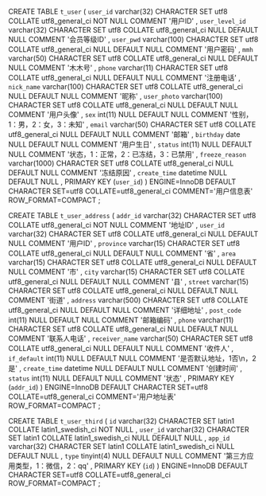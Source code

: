 CREATE TABLE `t_user` (
`user_id`  varchar(32) CHARACTER SET utf8 COLLATE utf8_general_ci NOT NULL COMMENT '用户ID' ,
`user_level_id`  varchar(32) CHARACTER SET utf8 COLLATE utf8_general_ci NULL DEFAULT NULL COMMENT '会员等级ID' ,
`user_pwd`  varchar(100) CHARACTER SET utf8 COLLATE utf8_general_ci NULL DEFAULT NULL COMMENT '用户密码' ,
`mmh`  varchar(50) CHARACTER SET utf8 COLLATE utf8_general_ci NULL DEFAULT NULL COMMENT '木木号' ,
`phone`  varchar(11) CHARACTER SET utf8 COLLATE utf8_general_ci NULL DEFAULT NULL COMMENT '注册电话' ,
`nick_name`  varchar(100) CHARACTER SET utf8 COLLATE utf8_general_ci NULL DEFAULT NULL COMMENT '昵称' ,
`user_photo`  varchar(100) CHARACTER SET utf8 COLLATE utf8_general_ci NULL DEFAULT NULL COMMENT '用户头像' ,
`sex`  int(11) NULL DEFAULT NULL COMMENT '性别，1：男，2：女，3：未知' ,
`email`  varchar(50) CHARACTER SET utf8 COLLATE utf8_general_ci NULL DEFAULT NULL COMMENT '邮箱' ,
`birthday`  date NULL DEFAULT NULL COMMENT '用户生日' ,
`status`  int(11) NULL DEFAULT NULL COMMENT '状态，1：正常，2：已冻结，3：已禁用' ,
`freeze_reason`  varchar(1000) CHARACTER SET utf8 COLLATE utf8_general_ci NULL DEFAULT NULL COMMENT '冻结原因' ,
`create_time`  datetime NULL DEFAULT NULL ,
PRIMARY KEY (`user_id`)
)
ENGINE=InnoDB
DEFAULT CHARACTER SET=utf8 COLLATE=utf8_general_ci
COMMENT='用户信息表'
ROW_FORMAT=COMPACT
;

CREATE TABLE `t_user_address` (
`addr_id`  varchar(32) CHARACTER SET utf8 COLLATE utf8_general_ci NOT NULL COMMENT '地址ID' ,
`user_id`  varchar(32) CHARACTER SET utf8 COLLATE utf8_general_ci NULL DEFAULT NULL COMMENT '用户ID' ,
`province`  varchar(15) CHARACTER SET utf8 COLLATE utf8_general_ci NULL DEFAULT NULL COMMENT '省' ,
`area`  varchar(15) CHARACTER SET utf8 COLLATE utf8_general_ci NULL DEFAULT NULL COMMENT '市' ,
`city`  varchar(15) CHARACTER SET utf8 COLLATE utf8_general_ci NULL DEFAULT NULL COMMENT '县' ,
`street`  varchar(15) CHARACTER SET utf8 COLLATE utf8_general_ci NULL DEFAULT NULL COMMENT '街道' ,
`address`  varchar(500) CHARACTER SET utf8 COLLATE utf8_general_ci NULL DEFAULT NULL COMMENT '详细地址' ,
`post_code`  int(11) NULL DEFAULT NULL COMMENT '邮箱编码' ,
`phone`  varchar(11) CHARACTER SET utf8 COLLATE utf8_general_ci NULL DEFAULT NULL COMMENT '联系人电话' ,
`receiver_name`  varchar(50) CHARACTER SET utf8 COLLATE utf8_general_ci NULL DEFAULT NULL COMMENT '收件人' ,
`if_default`  int(11) NULL DEFAULT NULL COMMENT '是否默认地址，1否\n，2是' ,
`create_time`  datetime NULL DEFAULT NULL COMMENT '创建时间' ,
`status`  int(11) NULL DEFAULT NULL COMMENT '状态' ,
PRIMARY KEY (`addr_id`)
)
ENGINE=InnoDB
DEFAULT CHARACTER SET=utf8 COLLATE=utf8_general_ci
COMMENT='用户地址表'
ROW_FORMAT=COMPACT
;

CREATE TABLE `t_user_third` (
`id`  varchar(32) CHARACTER SET latin1 COLLATE latin1_swedish_ci NOT NULL ,
`user_id`  varchar(32) CHARACTER SET latin1 COLLATE latin1_swedish_ci NULL DEFAULT NULL ,
`app_id`  varchar(32) CHARACTER SET latin1 COLLATE latin1_swedish_ci NULL DEFAULT NULL ,
`type`  tinyint(4) NULL DEFAULT NULL COMMENT '第三方应用类型，1：微信，2：qq' ,
PRIMARY KEY (`id`)
)
ENGINE=InnoDB
DEFAULT CHARACTER SET=utf8 COLLATE=utf8_general_ci
ROW_FORMAT=COMPACT
;